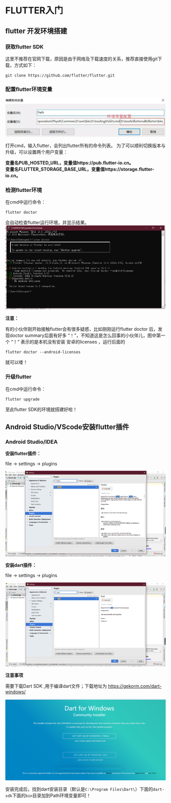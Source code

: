 # FLUTTER入门

## flutter 开发环境搭建

###  获取flutter SDK

这里不推荐在官网下载，原因是由于网络及下载速度的关系，推荐直接使用git下载，方式如下：

```none
git clone https://github.com/flutter/flutter.git
```

### 配置flutter环境变量

<img src="../screenshot/flutter/1/1574748699065.png"/>

打开cmd，输入flutter，会列出flutter所有的命令列表。
为了可以顺利切换版本与升级，可以设置两个用户变量：

**变量名PUB_HOSTED_URL，变量值https://pub.flutter-io.cn。** <br/>
**变量名FLUTTER_STORAGE_BASE_URL，变量值https://storage.flutter-io.cn。**



### 检测flutter环境

在cmd中运行命令：

```
flutter doctor
```

会自动检查flutter运行环境，并显示结果。
<img src="../screenshot/flutter/1/1574749248660.png"/>




**注意：**

有的小伙伴刚开始接触flutter会有很多疑惑，比如刚刚运行flutter doctor 后，发现doctor summary后面有好多 “！”，不知道这是怎么回事的小伙伴儿，图中第一个 “！” 表示的是本机没有安装 安卓的licenses ，运行后面的

```
flutter doctor --android-licenses
```

就可以喽！

### 升级flutter

在cmd中运行命令：

```
flutter upgrade
```



至此flutter SDK的环境就搭建好啦！

## Android Studio/VScode安装flutter插件

### Android Studio/IDEA

**安装flutter插件：**

file -> settings -> plugins 

<img src="../screenshot/flutter/2/1.png"/>

**安装dart插件：**

file -> settings -> plugins 

<img src="../screenshot/flutter/2/2.png"/>



**注意事项**

需要下载Dart SDK ,用于编译dart文件；下载地址为 <https://gekorm.com/dart-windows/>

<img src="../screenshot/flutter/2/3.png"/>

安装完成后，找到dart安装目录（默认是`C:\Program Files\Dart\`）下面的`dart-sdk`下面的`bin`目录加到Path环境变量即可！